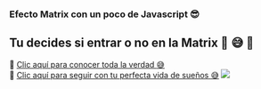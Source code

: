 ### Efecto Matrix con un poco de Javascript :sunglasses:<br>
## Tu decides si entrar o no en la Matrix :red_circle: :sweat_smile: :large_blue_circle: <br>

:red_circle: <a href="https://juniomarquesmartins.github.io/matrix-efecto-js/" target="_blank">Clic aquí para conocer toda la verdad :sweat_smile:</a> <br>
:large_blue_circle: <a href="https://www.google.com/search?q=el+show+de+truman&sxsrf=AOaemvI4lz3h08S9W7iG5dJCyyN6H8NatQ:1641053652567&source=lnms&tbm=isch&sa=X&sqi=2&ved=2ahUKEwjbzJKg-ZD1AhUUHbkGHZa8C7cQ_AUoAXoECAEQAw&biw=1377&bih=755&dpr=1" target="_blank">Clic aquí para seguir con tu perfecta vida de sueños :sweat_smile:</a>
![](matrix.gif)
​

